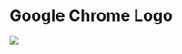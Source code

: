 # Google Chrome Logo

<img src = "https://raw.githubusercontent.com/Nukecraft5419/PythonTurtle/main/src/python_turtle/Google_Chrome_Logo/google-chrome-logo.png">
